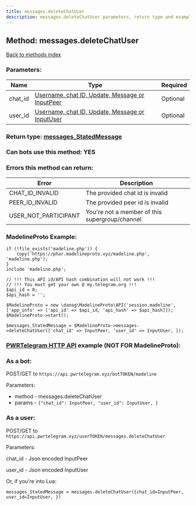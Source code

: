 ```yaml
---
title: messages.deleteChatUser
description: messages.deleteChatUser parameters, return type and example
---
```

## Method: messages.deleteChatUser  
[Back to methods index](index.md)


### Parameters:

| Name     |    Type       | Required |
|----------|---------------|----------|
|chat\_id|[Username, chat ID, Update, Message or InputPeer](../types/InputPeer.md) | Optional|
|user\_id|[Username, chat ID, Update, Message or InputUser](../types/InputUser.md) | Optional|


### Return type: [messages\_StatedMessage](../types/messages_StatedMessage.md)

### Can bots use this method: **YES**


### Errors this method can return:

| Error    | Description   |
|----------|---------------|
|CHAT_ID_INVALID|The provided chat id is invalid|
|PEER_ID_INVALID|The provided peer id is invalid|
|USER_NOT_PARTICIPANT|You're not a member of this supergroup/channel|


### MadelineProto Example:


```
if (!file_exists('madeline.php')) {
    copy('https://phar.madelineproto.xyz/madeline.php', 'madeline.php');
}
include 'madeline.php';

// !!! This API id/API hash combination will not work !!!
// !!! You must get your own @ my.telegram.org !!!
$api_id = 0;
$api_hash = '';

$MadelineProto = new \danog\MadelineProto\API('session.madeline', ['app_info' => ['api_id' => $api_id, 'api_hash' => $api_hash]]);
$MadelineProto->start();

$messages_StatedMessage = $MadelineProto->messages->deleteChatUser(['chat_id' => InputPeer, 'user_id' => InputUser, ]);
```

### [PWRTelegram HTTP API](https://pwrtelegram.xyz) example (NOT FOR MadelineProto):

### As a bot:

POST/GET to `https://api.pwrtelegram.xyz/botTOKEN/madeline`

Parameters:

* method - messages.deleteChatUser
* params - `{"chat_id": InputPeer, "user_id": InputUser, }`



### As a user:

POST/GET to `https://api.pwrtelegram.xyz/userTOKEN/messages.deleteChatUser`

Parameters:

chat_id - Json encoded InputPeer

user_id - Json encoded InputUser




Or, if you're into Lua:

```
messages_StatedMessage = messages.deleteChatUser({chat_id=InputPeer, user_id=InputUser, })
```

